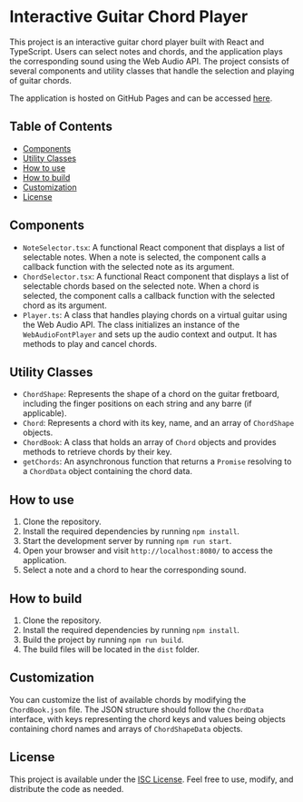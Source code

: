 # Interactive Guitar Chord Player

This project is an interactive guitar chord player built with React and TypeScript. Users can select notes and chords, and the application plays the corresponding sound using the Web Audio API. The project consists of several components and utility classes that handle the selection and playing of guitar chords.

The application is hosted on GitHub Pages and can be accessed [here](https://sencerburak.github.io/chords-ts/).

## Table of Contents

- [Components](#components)
- [Utility Classes](#utility-classes)
- [How to use](#how-to-use)
- [How to build](#how-to-build)
- [Customization](#customization)
- [License](#license)

## Components

- `NoteSelector.tsx`: A functional React component that displays a list of selectable notes. When a note is selected, the component calls a callback function with the selected note as its argument.
- `ChordSelector.tsx`: A functional React component that displays a list of selectable chords based on the selected note. When a chord is selected, the component calls a callback function with the selected chord as its argument.
- `Player.ts`: A class that handles playing chords on a virtual guitar using the Web Audio API. The class initializes an instance of the `WebAudioFontPlayer` and sets up the audio context and output. It has methods to play and cancel chords.

## Utility Classes

- `ChordShape`: Represents the shape of a chord on the guitar fretboard, including the finger positions on each string and any barre (if applicable).
- `Chord`: Represents a chord with its key, name, and an array of `ChordShape` objects.
- `ChordBook`: A class that holds an array of `Chord` objects and provides methods to retrieve chords by their key.
- `getChords`: An asynchronous function that returns a `Promise` resolving to a `ChordData` object containing the chord data.

## How to use

1. Clone the repository.
2. Install the required dependencies by running `npm install`.
3. Start the development server by running `npm run start`.
4. Open your browser and visit `http://localhost:8080/` to access the application.
5. Select a note and a chord to hear the corresponding sound.

## How to build

1. Clone the repository.
2. Install the required dependencies by running `npm install`.
3. Build the project by running `npm run build`.
4. The build files will be located in the `dist` folder.

## Customization

You can customize the list of available chords by modifying the `ChordBook.json` file. The JSON structure should follow the `ChordData` interface, with keys representing the chord keys and values being objects containing chord names and arrays of `ChordShapeData` objects.

## License

This project is available under the [ISC License](./LICENSE). Feel free to use, modify, and distribute the code as needed.
